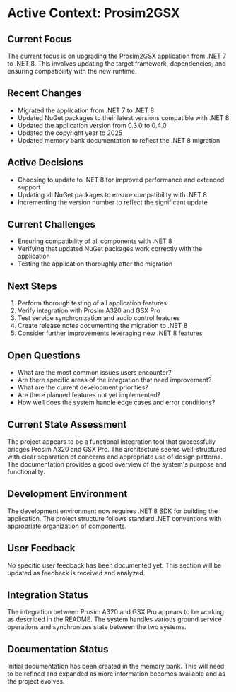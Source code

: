 # Active Context: Prosim2GSX

## Current Focus
The current focus is on upgrading the Prosim2GSX application from .NET 7 to .NET 8. This involves updating the target framework, dependencies, and ensuring compatibility with the new runtime.

## Recent Changes
- Migrated the application from .NET 7 to .NET 8
- Updated NuGet packages to their latest versions compatible with .NET 8
- Updated the application version from 0.3.0 to 0.4.0
- Updated the copyright year to 2025
- Updated memory bank documentation to reflect the .NET 8 migration

## Active Decisions
- Choosing to update to .NET 8 for improved performance and extended support
- Updating all NuGet packages to ensure compatibility with .NET 8
- Incrementing the version number to reflect the significant update

## Current Challenges
- Ensuring compatibility of all components with .NET 8
- Verifying that updated NuGet packages work correctly with the application
- Testing the application thoroughly after the migration

## Next Steps
1. Perform thorough testing of all application features
2. Verify integration with Prosim A320 and GSX Pro
3. Test service synchronization and audio control features
4. Create release notes documenting the migration to .NET 8
5. Consider further improvements leveraging new .NET 8 features

## Open Questions
- What are the most common issues users encounter?
- Are there specific areas of the integration that need improvement?
- What are the current development priorities?
- Are there planned features not yet implemented?
- How well does the system handle edge cases and error conditions?

## Current State Assessment
The project appears to be a functional integration tool that successfully bridges Prosim A320 and GSX Pro. The architecture seems well-structured with clear separation of concerns and appropriate use of design patterns. The documentation provides a good overview of the system's purpose and functionality.

## Development Environment
The development environment now requires .NET 8 SDK for building the application. The project structure follows standard .NET conventions with appropriate organization of components.

## User Feedback
No specific user feedback has been documented yet. This section will be updated as feedback is received and analyzed.

## Integration Status
The integration between Prosim A320 and GSX Pro appears to be working as described in the README. The system handles various ground service operations and synchronizes state between the two systems.

## Documentation Status
Initial documentation has been created in the memory bank. This will need to be refined and expanded as more information becomes available and as the project evolves.
